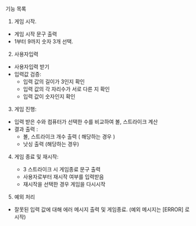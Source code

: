 기능 목록

1. 게임 시작.
 - 게임 시작 문구 출력
 - 1부터 9까지 숫자 3개 선택.

2. 사용자입력
 - 사용자입력 받기
 - 입력값 검증:
    - 입력 값의 길이가 3인지 확인
    - 입력 값의 각 자리수가 서로 다른 지 확인
    - 입력 값이 숫자인지 확인

3. 게임 진행:
  - 입력 받은 수와 컴퓨터가 선택한 수를 비교하여 볼, 스트라이크 계산
  - 결과 출력 :
    - 볼, 스트라이크 개수 출력 ( 해당하는 경우 )
    - 낫싱 출력 (해당하는 경우)

4. 게임 종료 및 재시작:
    - 3 스트라이크 시 게임종료 문구 출력
    - 사용자로부터 재시작 여부를 입력받음
    - 재시작을 선택한 경우 게임을 다시시작

5. 예외 처리
  -  잘못된 입력 값에 대해 에러 메시지 출력 및 게임종료. (예외 메시지는 [ERROR] 로 시작)